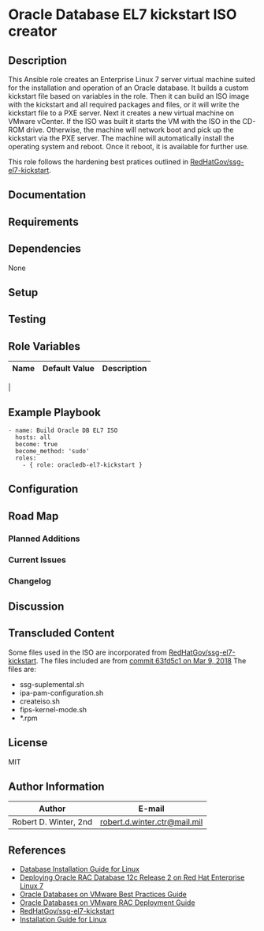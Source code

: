 Oracle Database EL7 kickstart ISO creator
=========================================

## Description

This Ansible role creates an Enterprise Linux 7 server virtual machine suited for the installation and operation of an Oracle database. It builds a custom kickstart file based on variables in the role. Then it can build an ISO image with the kickstart and all required packages and files, or it will write the kickstart file to a PXE server. Next it creates a new virtual machine on VMware vCenter. If the ISO was built it starts the VM with the ISO in the CD-ROM drive. Otherwise, the machine will network boot and pick up the kickstart via the PXE server. The machine will automatically install the operating system and reboot. Once it reboot, it is available for further use.

This role follows the hardening best pratices outlined in [RedHatGov/ssg-el7-kickstart](https://github.com/RedHatGov/ssg-el7-kickstart).

## Documentation

## Requirements

## Dependencies

None

## Setup

## Testing



## Role Variables

| Name | Default Value | Description |
|------|---------------|-------------|
|

## Example Playbook

```{.yml}
- name: Build Oracle DB EL7 ISO
  hosts: all
  become: true
  become_method: 'sudo'
  roles:
    - { role: oracledb-el7-kickstart }
```

## Configuration

## Road Map

### Planned Additions

### Current Issues

### Changelog

## Discussion

## Transcluded Content

Some files used in the ISO are incorporated from [RedHatGov/ssg-el7-kickstart](https://github.com/RedHatGov/ssg-el7-kickstart). The files included are from [commit 63fd5c1 on Mar 9, 2018](https://github.com/RedHatGov/ssg-el7-kickstart/commit/63fd5c1540d867f58288252fe6c6659878c55afe)
The files are:
* ssg-suplemental.sh
* ipa-pam-configuration.sh
* createiso.sh
* fips-kernel-mode.sh
* *.rpm

## License

MIT

## Author Information

| Author                | E-mail                        |
|-----------------------|-------------------------------|
| Robert D. Winter, 2nd |  robert.d.winter.ctr@mail.mil |

## References

* [Database Installation Guide for Linux](https://docs.oracle.com/en/database/oracle/oracle-database/12.2/ladbi/database-installation-guide-linux.pdf)
* [Deploying Oracle RAC Database 12c Release 2 on Red Hat Enterprise Linux 7](https://access.redhat.com/documentation/en-us/reference_architectures/2017/pdf/deploying_oracle_rac_database_12c_release_2_on_red_hat_enterprise_linux_7/Reference_Architectures-2017-Deploying_Oracle_RAC_Database_12c_Release_2_on_Red_Hat_Enterprise_Linux_7-en-US.pdf)
* [Oracle Databases on VMware Best Practices Guide](https://www.vmware.com/content/dam/digitalmarketing/vmware/en/pdf/solutions/vmware-oracle-databases-on-vmware-best-practices-guide.pdf)
* [Oracle Databases on VMware RAC Deployment Guide](https://www.vmware.com/content/dam/digitalmarketing/vmware/en/pdf/partners/oracle/vmware-oracle-rac-deploy-guide.pdf)
* [RedHatGov/ssg-el7-kickstart](https://github.com/RedHatGov/ssg-el7-kickstart)
* [Installation Guide for Linux](https://docs.oracle.com/en/database/oracle/oracle-database/12.2/ladbi/server-configuration-checklist-for-oracle-database-installation.html)